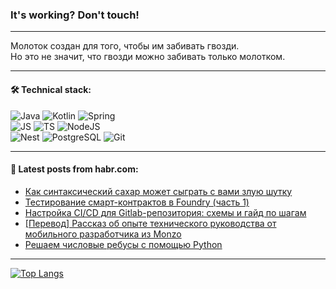 ### It's working? Don't touch!

---
Молоток создан для того, чтобы им забивать гвозди. <br>
Но это не значит, что гвозди можно забивать только молотком.

---

#### 🛠️ Technical stack:

![Java](https://img.shields.io/badge/Java-informational?logo=Oracle&style=flat&logoColor=white&color=FF4500)
![Kotlin](https://img.shields.io/badge/Kotlin-informational?logo=Kotlin&style=flat&logoColor=white&color=774D97)
![Spring](https://img.shields.io/badge/SpringBoot-informational?logo=SpringBoot&style=flat&logoColor=white&color=6DB33F) <br>
![JS](https://img.shields.io/badge/JS-informational?logo=javaScript&style=flat&logoColor=black&color=F7Df1E)
![TS](https://img.shields.io/badge/TypeScript-informational?logo=typeScript&style=flat&logoColor=black&color=0667A8)
![NodeJS](https://img.shields.io/badge/NodeJS-informational?logo=node.js&style=flat&logoColor=white&color=70A760) <br>
![Nest](https://img.shields.io/badge/NestJS-informational?logo=NestJS&style=flat&logoColor=white&color=E0234E)
![PostgreSQL](https://img.shields.io/badge/PostgreSQL-informational?logo=PostgreSQL&style=flat&logoColor=white&color=DAA520)
![Git](https://img.shields.io/badge/Git-informational?logo=git&style=flat&logoColor=white&color=778899)

___

#### 💬 Latest posts from habr.com:

<!-- BLOG-POST-LIST:START -->
- [Как синтаксический сахар может сыграть с вами злую шутку](https://habr.com/ru/articles/764586/?utm_source=habrahabr&utm_medium=rss&utm_campaign=764586)
- [Тестирование смарт-контрактов в Foundry &lpar;часть 1&rpar;](https://habr.com/ru/articles/764576/?utm_source=habrahabr&utm_medium=rss&utm_campaign=764576)
- [Настройка CI/CD для Gitlab-репозитория: схемы и гайд по шагам](https://habr.com/ru/articles/764568/?utm_source=habrahabr&utm_medium=rss&utm_campaign=764568)
- [[Перевод] Рассказ об опыте технического руководства от мобильного разработчика из Monzo](https://habr.com/ru/companies/productivity_inside/articles/764198/?utm_source=habrahabr&utm_medium=rss&utm_campaign=764198)
- [Решаем числовые ребусы с помощью Python](https://habr.com/ru/articles/764562/?utm_source=habrahabr&utm_medium=rss&utm_campaign=764562)
<!-- BLOG-POST-LIST:END -->

---
[![Top Langs](https://github-readme-stats-git-master-advtsetting-gmailcom.vercel.app/api/top-langs/?username=zloylis&langs_count=10&hide_title=false&title_color=e6edf3&size_weight=0.5&count_weight=0.5&layout=compact&hide_border=true&theme=dracula)](https://github.com/zloylis)

<!-- ![GitHub stats](https://github-readme-stats-git-master-advtsetting-gmailcom.vercel.app/api?username=zloylis&show_icons=true&hide_border=true&theme=dracula&hide_title=true&include_all_commits=true&count_private=true&hide=contribs&hide_rank=true) -->
